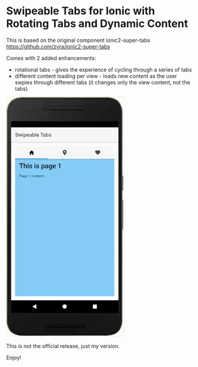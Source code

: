 # Swipeable Tabs for Ionic with Rotating Tabs and Dynamic Content

This is based on the original component ionic2-super-tabs https://github.com/zyra/ionic2-super-tabs

Comes with 2 added enhancements:
- rotational tabs - gives the experience of cycling through a series of tabs
- different content loading per view - loads new content as the user swpies through different tabs (it changes only the view content, not the tabs)


![My image](https://github.com/lgme/ionic2-super-tabs-enhanced/blob/master/example.gif)

This is not the official release, just my version.

Enjoy!
